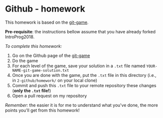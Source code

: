 # Github - homework

This homework is based on the [git-game](https://github.com/git-game/git-game).

**Pre-requisite**: the instructions bellow assume that you have already forked IntroProg2018.

_To complete this homework:_

1. Go on the Github page of the [git-game](https://github.com/git-game/git-game)
1. Do the game
1. For each level of the game, save your solution in a `.txt` file named `YOUR-NAME-git-game-solution.txt`
1. Once you are done with the game, put the `.txt` file in this directory (i.e., in `2-github/homework/` on your local clone)
1. Commit and push this `.txt` file to your remote repository these changes (**only the `.txt` file!**)
1. Open a pull request on my repository

_Remember:_ the easier it is for me to understand what you've done, the more points you'll get from this homework!
